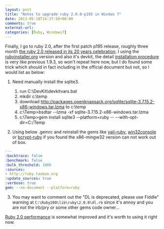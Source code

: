```yaml
---
layout: post
title: "Notes to upgrade ruby 2.0.0-p195 in Windws 7"
date: 2013-05-18T14:37:58+08:00
comments: true
external-url:
categories: [Ruby, Windows7]
---
```


Finally, I go to ruby 2.0, after the first patch p195 release, roughly three month [the ruby 2.0 released in its 20 years celebration](https://blog.heroku.com/archives/2013/3/6/matz_highlights_ruby_2_0_at_waza). I using the [rubyinstaller.org](http://rubyinstaller.org/downloads/) version and also it's devkit, the detail [installation procedure](/2013/01/28/howto-install-ruby-rails-rubymine-in-windows7/) is very like previous 1.9.3, so won't repeat here now, but I do found some trick which should in fact including in the official document but not, so I would list as below:

1. Need manually install the sqlite3.

    1. run C:\DevKit\devkitvars.bat
    2. mkdir c:\temp
    3. download http://packages.openknapsack.org/sqlite/sqlite-3.7.15.2-x86-windows.tar.lzma to c:\temp
    4. c:\Temp>bsdtar --lzma -xf sqlite-3.7.15.2-x86-windows.tar.lzma
    5. c:\Temp>gem install sqlite3 --platform=ruby -- --with-opt-dir=C:/Temp


2. Using below .gemrc and reinstall the gems like [yajl-ruby](https://rubygems.org/gems/yajl-ruby), [win32console](https://rubygems.org/gems/win32console) or [bcrypt-ruby](https://rubygems.org/gems/bcrypt-ruby) if you found the x86-mingw32 version can not work out of box.

```yaml edit/create the .gemrc as below content
---
:backtrace: false
:benchmark: false
:bulk_threshold: 1000
:sources:
- http://ruby.taobao.org
:update_sources: true
:verbose: true
gem: --no-document --platform=ruby
```

3. You may want to comment out the "DL is deprecated, please use Fiddle" warning at `C:\Ruby200\lib\ruby\2.0.0\dl.rb` since it's annoy and you are not the irb/pry or some other gems code owner...

[Ruby 2.0 performance](http://jp.rubyist.net/magazine/?Ruby200SpecialEn) is somewhat improved and it's worth to using it right now.